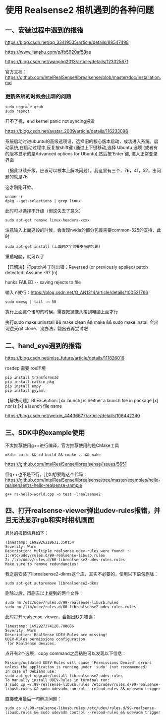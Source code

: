 # 使用 Realsense2 相机遇到的各种问题
## 一、安装过程中遇到的报错
https://blog.csdn.net/qq_33419535/article/details/88547498

https://www.jianshu.com/p/fb5920af58aa

https://blog.csdn.net/wanghq2013/article/details/123325671

官方文档：https://github.com/IntelRealSense/librealsense/blob/master/doc/installation.md

### 更新系统的时候会出现的问题 
    sudo upgrade-grub
    sudo reboot

开不了机，end kernel panic not syncing报错

https://blog.csdn.net/avatar_2009/article/details/116233098

系统启动时进ubuntu的高级选项设，选择旧的核心版本启动，成功进入系统。启动系统,在启动过程中,反复按shift键 (通过上下键移动,选择 Ubuntu 选项 (或者有的版本显示的是Advanced options for Ubuntu),然后按’Enter’键, 进入正常登录界面

（据此继续升级，应该可以根本上解决问题）。我这里有三个，76，41，52，出问题的就是76

这才刚刚开始。

    uname -r
    dpkg --get-selections | grep linux

此时可以选择不升级（但这失去了意义）

    sudo apt-get remove linux-headers-xxxx

注意输入上面这段的时候，会发现nvida的部分包裹需要common-525的支持，此时

    sudo apt-get install (上面的这个需要支持的包裹)

重启电脑，就可以了

【已解决】打patch补丁时出错：Reversed (or previously applied) patch detected! Assume -R? [n]

hunks FAILED -- saving rejects to file

输入 n就行：https://blog.csdn.net/Q_AN1314/article/details/100521766

    sudo dmesg | tail -n 50

执行上面这个语句的时候，需要把摄像头接到电脑上面才行

执行sudo make uninstall && make clean && make && sudo make install 会出现逆天git clone，没办法，翻出去再尝试吧

## 二、hand_eye遇到的报错
https://blog.csdn.net/miss_future/article/details/111826016

rosdep 需要 ros环境

    pip install transforms3d
    pip install catkin_pkg
    pip install empy
    pip install pyyaml

【解决问题】RLException: [xx.launch] is neither a launch file in package [x] nor is [x] a launch file name

https://blog.csdn.net/weixin_44436677/article/details/106442240

## 三、SDK中的example使用
不太推荐使用g++进行编译，官方推荐使用的是CMake工具

    mkdir build && cd build && cmake .. && make

https://github.com/IntelRealSense/librealsense/issues/5651

但g++也不是不行，比如想要跑这个代码：https://github.com/IntelRealSense/librealsense/tree/master/examples/hello-realsense#rs-hello-realsense-sample
    
    g++ rs-hello-world.cpp -o test -lrealsense2

## 四、打开realsense-viewer弹出udev-rules报错，并且无法显示rgb和实时相机画面
具体的报错信息如下：

    Timestamp: 1692926219631.358154
    Severity: Warn
    Description: Multiple realsense udev-rules were found! :
    1:/etc/udev/rules.d/99-realsense-libusb.rules
    2: /lib/udev/rules.d/60-librealsense2-udev-rules.rules
    Make sure to remove redundancies!

我之前安装了librealsense2-dkms这个库，其实不必要的，使用以下语句删除：

    sudo apt-get autoremove librealsense2-dkms

删除过后，再删去以上提到的两个文件：

    sudo rm /etc/udev/rules.d/99-realsense-libusb.rules
    sudo rm /lib/udev/rules.d/60-librealsense2-udev-rules.rules

此时打开realsense-viewer，会报出缺失错误：

    Timestamp: 1692927374126.788086
    Severity: Warn
    Description: RealSense UDEV-Rules are missing!
    UDEV-Rules permissions configuration 
     for RealSense devices.

点开有2个选项，copy command之后粘贴可以发现以下信息：

    Missing/outdated UDEV-Rules will cause 'Permissions Denied' errors
    unless the application is running under 'sudo' (not recommended)
    In case of Debians use: 
    sudo apt-get upgrade/install librealsense2-udev-rules
    To manually install UDEV-Rules in terminal run:
    $ sudo cp ~/.99-realsense-libusb.rules /etc/udev/rules.d/99-realsense-libusb.rules && sudo udevadm control --reload-rules && udevadm trigger

直接使用最后一句解决问题：

    sudo cp ~/.99-realsense-libusb.rules /etc/udev/rules.d/99-realsense-libusb.rules && sudo udevadm control --reload-rules && udevadm trigger
    
